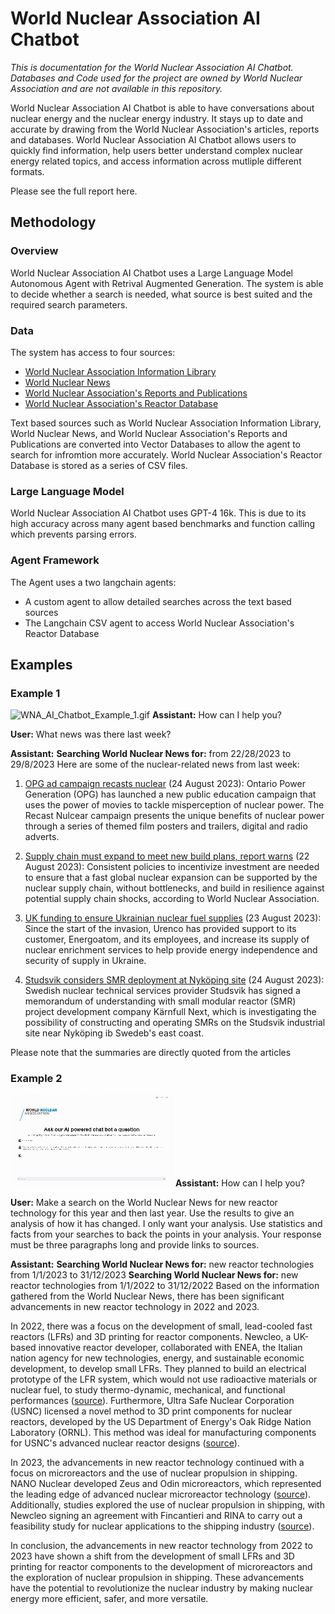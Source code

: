 # World Nuclear Association AI Chatbot
*This is documentation for the World Nuclear Association AI Chatbot. Databases and Code used for the project are owned by World Nuclear Association and are not available in this repository.*

World Nuclear Association AI Chatbot is able to have conversations about nuclear energy and the nuclear energy industry. It stays up to date and accurate by drawing from the World Nuclear Association's articles, reports and databases. World Nuclear Association AI Chatbot allows users to quickly find information, help users better understand complex nuclear energy related topics, and access information across mutliple different formats. 

Please see the full report here.

## Methodology
### Overview
World Nuclear Association AI Chatbot uses a Large Language Model Autonomous Agent with Retrival Augmented Generation. The system is able to decide whether a search is needed, what source is best suited and the required search parameters. 

### Data
The system has access to four sources:
- [World Nuclear Association Information Library](https://www.world-nuclear.org/information-library.aspx)
- [World Nuclear News](https://www.world-nuclear-news.org)
- [World Nuclear Association's Reports and Publications](https://www.world-nuclear.org/our-association/publications.aspx)
- [World Nuclear Association's Reactor Database](https://www.world-nuclear.org/information-library/facts-and-figures/reactor-database-data/reactor-database-search.aspx?source=%7B"query"%3A%7B"match_all"%3A%7B%7D%7D%2C"size"%3A25%2C"sort"%3A%5B%7B"index.sort_name.exact"%3A%7B"order"%3A"asc"%7D%7D%5D%7D)

Text based sources such as World Nuclear Association Information Library, World Nuclear News, and World Nuclear Association's Reports and Publications are converted into Vector Databases to allow the agent to search for infromtion more accurately. World Nuclear Association's Reactor Database is stored as a series of CSV files.

### Large Language Model
World Nuclear Association AI Chatbot uses GPT-4 16k. This is due to its high accuracy across many agent based benchmarks and function calling which prevents parsing errors. 

### Agent Framework
The Agent uses a two langchain agents: 
- A custom agent to allow detailed searches across the text based sources
- The Langchain CSV agent to access World Nuclear Association's Reactor Database

## Examples
### Example 1
![WNA_AI_Chatbot_Example_1.gif](WNA_AI_Chatbot_Example_1.gif)
**Assistant:** How can I help you?

**User:** What news was there last week?

**Assistant:**
**Searching World Nuclear News for:** from 22/28/2023 to 29/8/2023
Here are some of the nuclear-related news from last week:
1. [OPG ad campaign recasts nuclear](https://www.world-nuclear-news.org/Articles/OPG-ad-campaign-recasts-nuclear) (24 August 2023): Ontario Power Generation (OPG) has launched a new public education campaign that uses the power of movies to tackle misperception of nuclear power. The Recast Nulcear campaign presents the unique benefits of nuclear power through a series of themed film posters and trailers, digital and radio adverts.

2. [Supply chain must expand to meet new build plans, report warns](https://www.world-nuclear-news.org/Articles/Supply-chain-must-expand-to-meet-new-build-plans,) (22 August 2023): Consistent policies to incentivize investment are needed to ensure that a fast global nuclear expansion can be supported by the nuclear supply chain, without bottlenecks, and build in resilience against potential supply chain shocks, according to World Nuclear Association. 

3. [UK funding to ensure Ukrainian nuclear fuel supplies](https://www.world-nuclear-news.org/Articles/UK-funding-to-ensure-Ukrainian-nuclear-fuel-suppli) (23 August 2023): Since the start of the invasion, Urenco has provided support to its customer, Energoatom, and its employees, and increase its supply of nuclear enrichment services to help provide energy independence and security of supply in Ukraine.

4. [Studsvik considers SMR deployment at Nyköping site](https://world-nuclear-news.org/Articles/Studsvik-considers-SMR-deployment-at-Nykoping-site) (24 August 2023): Swedish nuclear technical services provider Studsvik has signed a memorandum of understanding with small modular reactor (SMR) project development company Kärnfull Next, which is investigating the possibility of constructing and operating SMRs on the Studsvik industrial site near Nyköping ib Swedeb's east coast.

Please note that the summaries are directly quoted from the articles

### Example 2
![WNA_AI_Chatbot_Example_2.gif](WNA_AI_Chatbot_Example_2.gif)
**Assistant:** How can I help you?

**User:** Make a search on the World Nuclear News for new reactor technology for this year and then last year. Use the results to give an analysis of how it has changed. I only want your analysis. Use statistics and facts from your searches to back the points in your analysis. Your response must be three paragraphs long and provide links to sources.

**Assistant:** 
**Searching World Nuclear News for:** new reactor technologies from 1/1/2023 to 31/12/2023
**Searching World Nuclear News for:** new reactor technologies from 1/1/2022 to 31/12/2022
Based on the information gathered from the World Nuclear News, there has been significant advancements in new reactor technology in 2022 and 2023.

In 2022, there was a focus on the development of small, lead-cooled fast reactors (LFRs) and 3D printing for reactor components. Newcleo, a UK-based innovative reactor developer, collaborated with ENEA, the Italian nation agency for new technologies, energy, and sustainable economic development, to develop small LFRs. They planned to build an electrical prototype of the LFR system, which would not use radioactive materials or nuclear fuel, to study thermo-dynamic, mechanical, and functional performances ([source](https://www.world-nuclear-news.org/Articles/Newcleo,-ENEA-to-cooperate-on-advanced-reactors)). Furthermore, Ultra Safe Nuclear Corporation (USNC) licensed a novel method to 3D print components for nuclear reactors, developed by the US Department of Energy's Oak Ridge Nation Laboratory (ORNL). This method was ideal for manufacturing components for USNC's advanced nuclear reactor designs ([source](https://www.world-nuclear-news.org/Articles/ORNL-developing-3D-printed-nuclear-microreactor)). 

In 2023, the advancements in new reactor technology continued with a focus on microreactors and the use of nuclear propulsion in shipping. NANO Nuclear developed Zeus and Odin microreactors, which represented the leading edge of advanced nuclear microreactor technology ([source](https://www.world-nuclear-news.org/Articles/US-micro-reactor-company-sets-up-HALEU-subsidiary)). Additionally, studies explored the use of nuclear propulsion in shipping, with Newcleo signing an agreement with Fincantieri and RINA to carry out a feasibility study for nuclear applications to the shipping industry ([source](https://www.world-nuclear-news.org/Articles/Studies-explore-use-of-nuclear-propulsion-in-shipp)).

In conclusion, the advancements in new reactor technology from 2022 to 2023 have shown a shift from the development of small LFRs and 3D printing for reactor components to the development of microreactors and the exploration of nuclear propulsion in shipping. These advancements have the potential to revolutionize the nuclear industry by making nuclear energy more efficient, safer, and more versatile.
